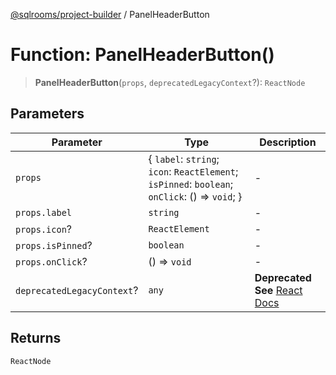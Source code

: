 [@sqlrooms/project-builder](../globals.md) / PanelHeaderButton

# Function: PanelHeaderButton()

> **PanelHeaderButton**(`props`, `deprecatedLegacyContext`?): `ReactNode`

## Parameters

| Parameter | Type | Description |
| ------ | ------ | ------ |
| `props` | \{ `label`: `string`; `icon`: `ReactElement`; `isPinned`: `boolean`; `onClick`: () => `void`; \} | - |
| `props.label` | `string` | - |
| `props.icon`? | `ReactElement` | - |
| `props.isPinned`? | `boolean` | - |
| `props.onClick`? | () => `void` | - |
| `deprecatedLegacyContext`? | `any` | **Deprecated** **See** [React Docs](https://legacy.reactjs.org/docs/legacy-context.html#referencing-context-in-lifecycle-methods) |

## Returns

`ReactNode`
